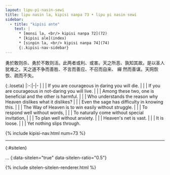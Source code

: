```yaml
---
layout: lipu-pi-nasin-sewi
title: lipu nasin la, kipisi nanpa 73 • lipu pi nasin sewi
sidebar:
  - title: "kipisi ante"
    text: |
      * [monsi la, <br/> kipisi nanpa 72](72)
      * [kipisi ale](index)
      * [sinpin la, <br/> kipisi nanpa 74](74)
      {:.kipisi-nav-sidebar}
---
```


勇於敢则杀、勇於不敢则活。此两者或利、或害。天之所恶、孰知其故。是以圣人犹难之。天之道不争而善胜、不言而善应、不召而自来、 繟 然而善谋。天网恢恢、疏而不失。

{:.loseta}
|:-:|-|-
|  |  | If you are courageous in daring you will die.
|  |  | If you are courageous in not-daring you will live.
|  |  | Among these two, one is beneficial and the other is harmful.
|  |  | Who understands the reason why Heaven dislikes what it dislikes?
|  |  | Even the sage has difficulty in knowing this.
|  |  | The Way of Heaven is to win easily without struggle.
|  |  | To respond well without words,
|  |  | To naturally come without special invitation,
|  |  | To plan well without anxiety.
|  |  | Heaven's net is vast.
|  |  | It is loose.
|  |  | Yet nothing slips through.

{% include kipisi-nav.html num=73 %}

-------
{:#sitelen}

...
{:data-sitelen="true" data-sitelen-ratio="0.5"}

{% include sitelen-sitelen-renderer.html %}
